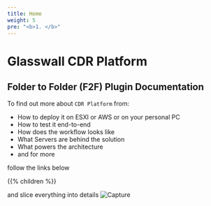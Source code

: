 ```yaml
---
title: Home
weight: 5
pre: "<b>1. </b>"
---
```


# Glasswall CDR Platform

## Folder to Folder (F2F) Plugin Documentation

To find out more about `CDR Platform` from:
- How to deploy it on ESXI or AWS or on your personal PC
- How to test it end-to-end
- How does the workflow looks like
- What Servers are behind the solution
- What powers the architecture 
- and for more

follow the links below

{{% children %}}

and slice everything into details 
![Capture](https://user-images.githubusercontent.com/70108899/117584005-ab7fc980-b10a-11eb-9d5b-5a744d86e1e8.PNG)

